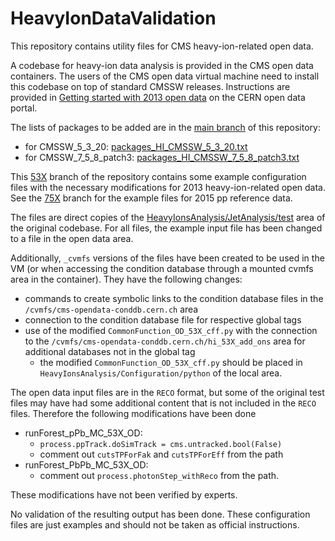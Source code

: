 # HeavyIonDataValidation

This repository contains utility files for CMS heavy-ion-related open data.

A codebase for heavy-ion data analysis is provided in the CMS open data containers. The users of the CMS open data virtual machine need to install this codebase on top of standard CMSSW releases. Instructions are provided in [Getting started with 2013 open data](http://opendata.cern.ch/docs/cms-getting-started-2013) on the CERN open data portal.

The lists of packages to be added are in the [main branch](https://github.com/cms-opendata-validation/HeavyIonDataValidation/tree/main) of this repository:
- for CMSSW_5_3_20: [packages_HI_CMSSW_5_3_20.txt](https://github.com/cms-opendata-validation/HeavyIonDataValidation/blob/main/packages_HI_CMSSW_5_3_20.txt)
- for CMSSW_7_5_8_patch3: [packages_HI_CMSSW_7_5_8_patch3.txt](https://github.com/cms-opendata-validation/HeavyIonDataValidation/blob/main/packages_HI_CMSSW_7_5_8_patch3.txt)

This [53X](https://github.com/cms-opendata-validation/HeavyIonDataValidation/tree/53X) branch of the repository contains some example configuration files with the necessary modifications for 2013 heavy-ion-related open data. See the [75X](https://github.com/cms-opendata-validation/HeavyIonDataValidation/tree/75X) branch for the example files for 2015 pp reference data.

The files are direct copies of the [HeavyIonsAnalysis/JetAnalysis/test](https://github.com/CmsHI/cmssw/tree/forest_CMSSW_5_3_20/HeavyIonsAnalysis/JetAnalysis/test) area of the original codebase.
For all files, the example input file has been changed to a file in the open data area. 

Additionally, `_cvmfs` versions of the files have been created to be used in the VM (or when accessing the condition database through a mounted cvmfs area in the container). They have the following changes:
- commands to create symbolic links to the condition database files in the `/cvmfs/cms-opendata-conddb.cern.ch` area
- connection to the condition database file for respective global tags
- use of the modified `CommonFunction_OD_53X_cff.py` with the connection to the `/cvmfs/cms-opendata-conddb.cern.ch/hi_53X_add_ons` area for additional databases not in the global tag
  - the modified `CommonFunction_OD_53X_cff.py` should be placed in `HeavyIonsAnalysis/Configuration/python` of the local area.

The open data input files are in the `RECO` format, but some of the original test files may have had some additional content that is not included in the `RECO` files. Therefore the following modifications have been done 
- runForest_pPb_MC_53X_OD:
  - `process.ppTrack.doSimTrack = cms.untracked.bool(False)`
  - comment out `cutsTPForFak` and `cutsTPForEff` from the path
- runForest_PbPb_MC_53X_OD:
  - comment out `process.photonStep_withReco` from the path.

These modifications have not been verified by experts.    

No validation of the resulting output has been done. These configuration files are just examples and should not be taken as official instructions.
